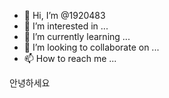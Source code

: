 - 👋 Hi, I’m @1920483
- 👀 I’m interested in ...
- 🌱 I’m currently learning ...
- 💞️ I’m looking to collaborate on ...
- 📫 How to reach me ...

<!---
1920483/1920483 is a ✨ special ✨ repository because its `README.md` (this file) appears on your GitHub profile.
You can click the Preview link to take a look at your changes.
--->안녕하세요
